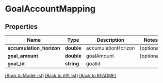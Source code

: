 # GoalAccountMapping

## Properties
Name | Type | Description | Notes
------------ | ------------- | ------------- | -------------
**accumulation_horizon** | **double** | accumulationHorizon | [optional] 
**goal_amount** | **double** | goalAmount | [optional] 
**goal_id** | **string** | goalId | 

[[Back to Model list]](../README.md#documentation-for-models) [[Back to API list]](../README.md#documentation-for-api-endpoints) [[Back to README]](../README.md)


